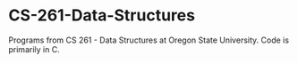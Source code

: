 # CS-261-Data-Structures
Programs from CS 261 - Data Structures at Oregon State University. Code is primarily in C.
